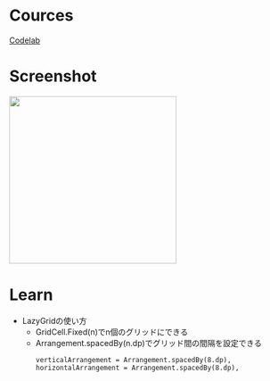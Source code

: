 # Cources
[Codelab](https://developer.android.com/codelabs/basic-android-kotlin-compose-practice-grid?continue=https://developer.android.com/courses/pathways/android-basics-compose-unit-3-pathway-2?hl%3Dja%23codelab-https://developer.android.com/codelabs/basic-android-kotlin-compose-practice-grid#5)

# Screenshot
<img src="https://github.com/user-attachments/assets/63bae749-bfe9-4bc3-b9e6-a7b1622b20af" width="300">

# Learn
- LazyGridの使い方
  - GridCell.Fixed(n)でn個のグリッドにできる
  - Arrangement.spacedBy(n.dp)でグリッド間の間隔を設定できる
    ```
    verticalArrangement = Arrangement.spacedBy(8.dp),
    horizontalArrangement = Arrangement.spacedBy(8.dp),
    ```
